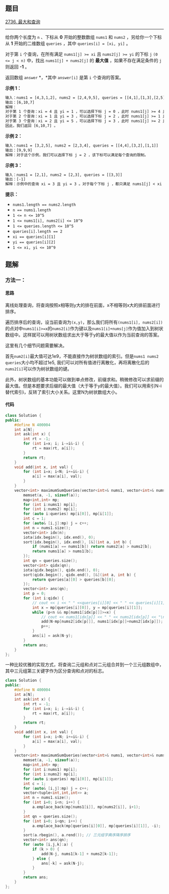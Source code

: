 ## 题目

[2736. 最大和查询](https://leetcode.cn/problems/maximum-sum-queries/)

---

给你两个长度为 `n` 、下标从 **0** 开始的整数数组 `nums1` 和 `nums2` ，另给你一个下标从 **1** 开始的二维数组 `queries` ，其中 `queries[i] = [xi, yi]` 。

对于第 `i` 个查询，在所有满足 `nums1[j] >= xi` 且 `nums2[j] >= yi` 的下标 `j` `(0 <= j < n)` 中，找出 `nums1[j] + nums2[j]` 的 **最大值** ，如果不存在满足条件的 `j` 则返回 **\-1** 。

返回数组 `answer` *，*其中 `answer[i]` 是第 `i` 个查询的答案。

  

**示例 1：**

```txt
输入：nums1 = [4,3,1,2], nums2 = [2,4,9,5], queries = [[4,1],[1,3],[2,5]]
输出：[6,10,7]
解释：
对于第 1 个查询：xi = 4 且 yi = 1 ，可以选择下标 j = 0 ，此时 nums1[j] >= 4 且 nums2[j] >= 1 。nums1[j] + nums2[j] 等于 6 ，可以证明 6 是可以获得的最大值。
对于第 2 个查询：xi = 1 且 yi = 3 ，可以选择下标 j = 2 ，此时 nums1[j] >= 1 且 nums2[j] >= 3 。nums1[j] + nums2[j] 等于 10 ，可以证明 10 是可以获得的最大值。
对于第 3 个查询：xi = 2 且 yi = 5 ，可以选择下标 j = 3 ，此时 nums1[j] >= 2 且 nums2[j] >= 5 。nums1[j] + nums2[j] 等于 7 ，可以证明 7 是可以获得的最大值。
因此，我们返回 [6,10,7] 。
```

**示例 2：**

```txt
输入：nums1 = [3,2,5], nums2 = [2,3,4], queries = [[4,4],[3,2],[1,1]]
输出：[9,9,9]
解释：对于这个示例，我们可以选择下标 j = 2 ，该下标可以满足每个查询的限制。
```

**示例 3：**

```txt
输入：nums1 = [2,1], nums2 = [2,3], queries = [[3,3]]
输出：[-1]
解释：示例中的查询 xi = 3 且 yi = 3 。对于每个下标 j ，都只满足 nums1[j] < xi 或者 nums2[j] < yi 。因此，不存在答案。
```
  

**提示：**

-   `nums1.length == nums2.length` 
-   `n == nums1.length` 
-   `1 <= n <= 10^5`
-   `1 <= nums1[i], nums2[i] <= 10^9` 
-   `1 <= queries.length <= 10^5`
-   `queries[i].length == 2`
-   `xi == queries[i][1]`
-   `yi == queries[i][2]`
-   `1 <= xi, yi <= 10^9`

  

## 题解

### 方法一：

#### 思路

离线处理查询，将查询按照x相等则y大的排在前面，x不相等则x大的排前面进行排序。

遍历排序后的查询，设当前查询为`(x,y)`，那么我们将所有`(nums1[i], nums2[i])`的点对中`nums1[i]>=x`的`nums2[i]`作为键以及`nums1[i]+nums[j]`作为值加入到树状数组中。这样就可以用树状数组求出大于等于y的最大值以作为当前查询的答案。

这里有几个细节问题需要解决。

首先`num2[i]`最大值可达1e9，不能直接作为树状数组的索引。但是`nums1 nums2 queries`大小均不超过1e5, 我们可以对所有值进行离散化，再将离散化后的`nums2[i]`可以作为树状数组的键。

此外，树状数组的基本功能可以做到单点修改，前缀求和。稍微修改可以求前缀的最大值。但是本题要求后缀的最大值（大于等于y的最大值）。我们可以用索引N-i替代索引i，反转了索引大小关系。这里N为树状数组大小。

#### 代码

```cpp
class Solution {
public:
    #define N 400004
    int a[N];
    int ask(int x) {
        int rt = -1;
        for (int i=x; i; i-=i&-i) {
            rt = max(rt, a[i]);
        }
        return rt;
    }
    void add(int x, int val) {
        for (int i=x; i<N; i+=i&-i) {
            a[i] = max(a[i], val);
        }
    }
    vector<int> maximumSumQueries(vector<int>& nums1, vector<int>& nums2, vector<vector<int>>& queries) {
        memset(a, -1, sizeof(a));
        map<int,int> mp;
        for (int i:nums1) mp[i];
        for (int i:nums2) mp[i];
        for (auto i:queries) mp[i[0]], mp[i[1]];
        int c = 1;
        for (auto& [i,j]:mp) j = c++;
        int n = nums1.size();
        vector<int> idx(n);
        iota(idx.begin(), idx.end(), 0);
        sort(idx.begin(), idx.end(), [&](int a, int b) {
            if (nums1[a] == nums1[b]) return nums2[a] > nums2[b];
            return nums1[a] > nums1[b];
        });
        int qn = queries.size();
        vector<int> qidx(qn);
        iota(qidx.begin(), qidx.end(), 0);
        sort(qidx.begin(), qidx.end(), [&](int a, int b) {
            return queries[a][0] > queries[b][0];
        });
        vector<int> ans(qn);
        int p = 0;
        for (int i:qidx) {
            // cout << i << " " <<queries[i][0] << " " << queries[i][1] << "\n";
            int x = mp[queries[i][0]], y = mp[queries[i][1]];
            while (p<n && mp[nums1[idx[p]]]>=x) {
                // cout << nums1[idx[p]] << " " << nums2[idx[p]] << "\n";
                add(N-mp[nums2[idx[p]]], nums1[idx[p]]+nums2[idx[p]]);
                p++;
            }
            ans[i] = ask(N-y);
        }
        return ans;
    }
};
```

一种比较优雅的实现方式，将查询二元组和点对二元组合并到一个三元组数组中，其中三元组第三关键字作为区分查询和点对的标志。

``` cpp
class Solution {
public:
    #define N 400004
    int a[N];
    int ask(int x) {
        int rt = -1;
        for (int i=x; i; i-=i&-i) {
            rt = max(rt, a[i]);
        }
        return rt;
    }
    void add(int x, int val) {
        for (int i=x; i<N; i+=i&-i) {
            a[i] = max(a[i], val);
        }
    }
    vector<int> maximumSumQueries(vector<int>& nums1, vector<int>& nums2, vector<vector<int>>& queries) {
        memset(a, -1, sizeof(a));
        map<int,int> mp;
        for (int i:nums1) mp[i];
        for (int i:nums2) mp[i];
        for (auto i:queries) mp[i[0]], mp[i[1]];
        int c = 1;
        for (auto& [i,j]:mp) j = c++;
        vector<tuple<int,int,int>> a;
        int n = nums1.size();
        for (int i=0; i<n; i++) {
            a.emplace_back(mp[nums1[i]], mp[nums2[i]], i+1);
        }
        int qn = queries.size();
        for (int i=0; i<qn; i++) {
            a.emplace_back(mp[queries[i][0]], mp[queries[i][1]], -i);
        }
        sort(a.rbegin(), a.rend()); // 三元组字典序降序排序
        vector<int> ans(qn);
        for (auto [i,j,k]:a) {
            if (k > 0) {
                add(N-j, nums1[k-1] + nums2[k-1]);
            } else {
                ans[-k] = ask(N-j);
            }
        }
        return ans;
    }
};
```